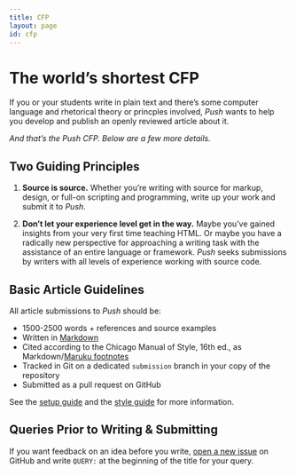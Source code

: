 ```yaml
---
title: CFP
layout: page
id: cfp
---
```


# The world’s shortest CFP

If you or your students write in plain text and there’s some computer language and rhetorical
theory or princples involved, *Push* wants to help you develop and publish an openly reviewed
article about it.

*And that’s the Push CFP. Below are a few more details.*

## Two Guiding Principles

1. **Source is source.** Whether you’re writing with source for markup, design, or full-on scripting
and programming, write up your work and submit it to *Push*.

2. **Don’t let your experience level get in the way.** Maybe you’ve gained insights from your
very first time teaching HTML. Or maybe you have a radically new perspective for approaching a
writing task with the assistance of an entire language or framework. *Push* seeks submissions by
writers with all levels of experience working with source code.

## Basic Article Guidelines

All article submissions to *Push* should be:

* 1500-2500 words + references and source examples
* Written in [Markdown](http://daringfireball.net/projects/markdown/syntax)
* Cited according to the Chicago Manual of Style, 16th ed., as Markdown/[Maruku footnotes](http://www.whatwherewhy.me/blog/2012/01/16/markdown-extensions-in-maruku/#footnotes)
* Tracked in Git on a dedicated `submission` branch in your copy of the repository
* Submitted as a pull request on GitHub

See the [setup guide](/setup.html) and the [style guide](/style-guide.html) for more information.

## Queries Prior to Writing & Submitting

If you want feedback on an idea before you write,
[open a new issue](https://github.com/cwcon/push/issues/new) on GitHub and write `QUERY:`
at the beginning of the title for your query.
